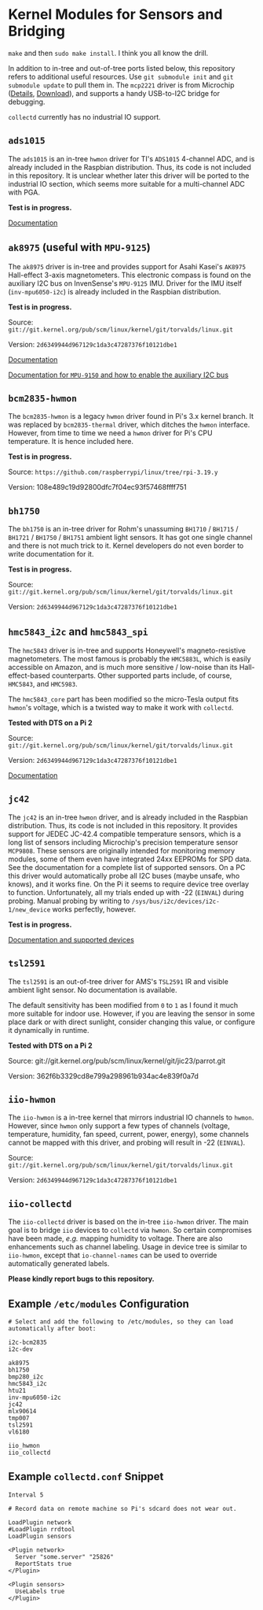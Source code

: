 Kernel Modules for Sensors and Bridging
=======================================

`make` and then `sudo make install`.
I think you all know the drill.

In addition to in-tree and out-of-tree ports listed below,
this repository refers to additional useful resources.
Use `git submodule init` and `git submodule update` to pull them in.
The `mcp2221` driver is from Microchip
([Details](http://www.microchip.com/wwwproducts/en/MCP2221A),
[Download](http://ww1.microchip.com/downloads/en/DeviceDoc/mcp2221_0_1.tar.gz)),
and supports a handy USB-to-I2C bridge for debugging.

`collectd` currently has no industrial IO support.



`ads1015`
---------
The `ads1015` is an in-tree `hwmon` driver for TI's `ADS1015` 4-channel ADC,
and is already included in the Raspbian distribution.
Thus, its code is not included in this repository.
It is unclear whether later this driver will be ported to the industrial IO section,
which seems more suitable for a multi-channel ADC with PGA.

**Test is in progress.**

[Documentation](https://www.kernel.org/doc/Documentation/devicetree/bindings/hwmon/ads1015.txt)


`ak8975` (useful with `MPU-9125`)
---------------------------------
The `ak8975` driver is in-tree and provides support for Asahi Kasei's `AK8975` Hall-effect 3-axis magnetometers.
This electronic compass is found on the auxiliary I2C bus on InvenSense's `MPU-9125` IMU.
Driver for the IMU itself (`inv-mpu6050-i2c`) is already included in the Raspbian distribution.

**Test is in progress.**

Source: `git://git.kernel.org/pub/scm/linux/kernel/git/torvalds/linux.git`

Version: `2d6349944d967129c1da3c47287376f10121dbe1`

[Documentation](https://www.kernel.org/doc/Documentation/devicetree/bindings/iio/magnetometer/ak8975.txt)

[Documentation for `MPU-9150` and how to enable the auxiliary I2C bus](https://www.kernel.org/doc/Documentation/devicetree/bindings/iio/imu/inv_mpu6050.txt)


`bcm2835-hwmon`
---------------
The `bcm2835-hwmon` is a legacy `hwmon` driver found in Pi's 3.x kernel branch.
It was replaced by `bcm2835-thermal` driver, which ditches the `hwmon` interface.
However, from time to time we need a `hwmon` driver for Pi's CPU temperature.
It is hence included here.

**Test is in progress.**

Source: `https://github.com/raspberrypi/linux/tree/rpi-3.19.y`

Version: 108e489c19d92800dfc7f04ec93f57468ffff751


`bh1750`
--------
The `bh1750` is an in-tree driver for Rohm's unassuming
`BH1710` / `BH1715` / `BH1721` / `BH1750` / `BH1751` ambient light sensors.
It has got one single channel and there is not much trick to it.
Kernel developers do not even border to write documentation for it.

**Test is in progress.**

Source: `git://git.kernel.org/pub/scm/linux/kernel/git/torvalds/linux.git`

Version: `2d6349944d967129c1da3c47287376f10121dbe1`


`hmc5843_i2c` and `hmc5843_spi`
-------------------------------
The `hmc5843` driver is in-tree and supports Honeywell's magneto-resistive magnetometers.
The most famous is probably the `HMC5883L`, which is easily accessible on Amazon,
and is much more sensitive / low-noise than its Hall-effect-based counterparts.
Other supported parts include, of course, `HMC5843`, and `HMC5983`.

The `hmc5843_core` part has been modified so the micro-Tesla output fits `hwmon`'s voltage,
which is a twisted way to make it work with `collectd`.

**Tested with DTS on a Pi 2**

Source: `git://git.kernel.org/pub/scm/linux/kernel/git/torvalds/linux.git`

Version: `2d6349944d967129c1da3c47287376f10121dbe1`

[Documentation](https://www.kernel.org/doc/Documentation/devicetree/bindings/iio/magnetometer/hmc5843.txt)


`jc42`
------
The `jc42` is an in-tree `hwmon` driver, and is already included in the Raspbian distribution.
Thus, its code is not included in this repository.
It provides support for JEDEC JC-42.4 compatible temperature sensors,
which is a long list of sensors including Microchip's precision temperature sensor `MCP9808`.
These sensors are originally intended for monitoring memory modules,
some of them even have integrated 24xx EEPROMs for SPD data.
See the documentation for a complete list of supported sensors.
On a PC this driver would automatically probe all I2C buses (maybe unsafe, who knows), and it works fine.
On the Pi it seems to require device tree overlay to function.
Unfortunately, all my trials ended up with -22 (`EINVAL`) during probing.
Manual probing by writing to `/sys/bus/i2c/devices/i2c-1/new_device` works perfectly, however.

**Test is in progress.**

[Documentation and supported devices](https://www.kernel.org/doc/Documentation/devicetree/bindings/hwmon/jc42.txt)


`tsl2591`
---------
The `tsl2591` is an out-of-tree driver for AMS's `TSL2591` IR and visible ambient light sensor.
No documentation is available.

The default sensitivity has been modified from `0` to `1` as I found it much more suitable for indoor use.
However, if you are leaving the sensor in some place dark or with direct sunlight,
consider changing this value, or configure it dynamically in runtime.

**Tested with DTS on a Pi 2**

Source: git://git.kernel.org/pub/scm/linux/kernel/git/jic23/parrot.git

Version: 362f6b3329cd8e799a298961b934ac4e839f0a7d



`iio-hwmon`
-----------
The `iio-hwmon` is a in-tree kernel that mirrors industrial IO channels to `hwmon`.
However, since `hwmon` only support a few types of channels
(voltage, temperature, humidity, fan speed, current, power, energy),
some channels cannot be mapped with this driver,
and probing will result in -22 (`EINVAL`).

Source: `git://git.kernel.org/pub/scm/linux/kernel/git/torvalds/linux.git`

Version: `2d6349944d967129c1da3c47287376f10121dbe1`


`iio-collectd`
--------------
The `iio-collectd` driver is based on the in-tree `iio-hwmon` driver.
The main goal is to bridge `iio` devices to `collectd` via `hwmon`.
So certain compromises have been made, *e.g.* mapping humidity to voltage.
There are also enhancements such as channel labeling.
Usage in device tree is similar to `iio-hwmon`,
except that `io-channel-names` can be used to override automatically generated labels.

**Please kindly report bugs to this repository.**



Example `/etc/modules` Configuration
------------------------------------
```
# Select and add the following to /etc/modules, so they can load automatically after boot:

i2c-bcm2835
i2c-dev

ak8975
bh1750
bmp280_i2c
hmc5843_i2c
htu21
inv-mpu6050-i2c
jc42
mlx90614
tmp007
tsl2591
vl6180

iio_hwmon
iio_collectd
```


Example `collectd.conf` Snippet
-------------------------------
```
Interval 5

# Record data on remote machine so Pi's sdcard does not wear out.

LoadPlugin network
#LoadPlugin rrdtool
LoadPlugin sensors

<Plugin network>
  Server "some.server" "25826"
  ReportStats true
</Plugin>

<Plugin sensors>
  UseLabels true
</Plugin>
```
